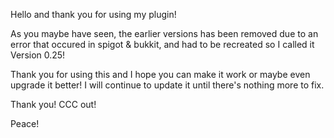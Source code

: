 Hello and thank you for using my plugin!

As you maybe have seen, the earlier versions has been removed due to an error that occured in spigot & bukkit, and had to be recreated so I called it Version 0.25! 

Thank you for using this and I hope you can make it work or maybe even upgrade it better! I will continue to update it until there's nothing more to fix.

Thank you! CCC out!

Peace!
